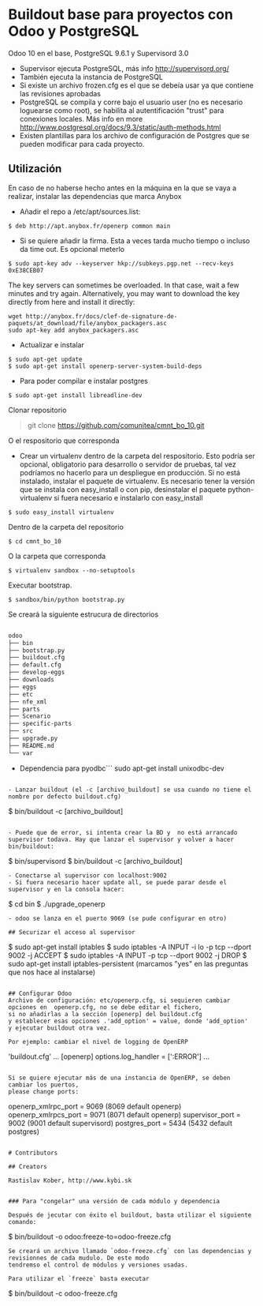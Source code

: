 # Buildout base para proyectos con Odoo y PostgreSQL
Odoo 10 en el base, PostgreSQL 9.6.1 y Supervisord 3.0
- Supervisor ejecuta PostgreSQL, más info http://supervisord.org/
- También ejecuta la instancia de PostgreSQL
- Si existe  un archivo frozen.cfg es el que se debeía usar ya que contiene las revisiones aprobadas
- PostgreSQL se compila y corre bajo el usuario user (no es necesario loguearse como root), se habilita al autentificación "trust" para conexiones locales. Más info en more http://www.postgresql.org/docs/9.3/static/auth-methods.html
- Existen plantillas para los archivo de configuración de Postgres que se pueden modificar para cada proyecto.


## Utilización
En caso de no haberse hecho antes en la máquina en la que se vaya a realizar, instalar las dependencias que marca Anybox
- Añadir el repo a /etc/apt/sources.list:
```
$ deb http://apt.anybox.fr/openerp common main
```
- Si se quiere añadir la firma. Esta a veces tarda mucho tiempo o incluso da time out. Es opcional meterlo
```
$ sudo apt-key adv --keyserver hkp://subkeys.pgp.net --recv-keys 0xE38CEB07
```
The key servers can sometimes be overloaded. In that case, wait a few minutes and try again. Alternatively, you may want to download the key directly from here and install it directly:
```
wget http://anybox.fr/docs/clef-de-signature-de-paquets/at_download/file/anybox_packagers.asc
sudo apt-key add anybox_packagers.asc
```
- Actualizar e instalar
```
$ sudo apt-get update
$ sudo apt-get install openerp-server-system-build-deps
```
- Para poder compilar e instalar postgres
```
$ sudo apt-get install libreadline-dev
```

Clonar repositorio
> git clone https://github.com/comunitea/cmnt_bo_10.git

O el respositorio que corresponda 


- Crear un virtualenv dentro de la carpeta del respositorio. Esto podría ser opcional, obligatorio para desarrollo o servidor de pruebas, tal vez podríamos no hacerlo para un despliegue en producción. Si no está instalado, instalar el paquete de virtualenv. Es necesario tener la versión que se instala con easy_install o con pip, desinstalar el paquete python-virtualenv si fuera necesario e instalarlo con easy_install
```
$ sudo easy_install virtualenv
```

Dentro de la carpeta del repositorio
```
$ cd cmnt_bo_10
```
O la carpeta que corresponda
```
$ virtualenv sandbox --no-setuptools
```
Executar bootstrap. 
```
$ sandbox/bin/python bootstrap.py
```
Se creará la siguiente estrucura de directorios 

```bash

odoo
├── bin
├── bootstrap.py
├── buildout.cfg
├── default.cfg
├── develop-eggs
├── downloads
├── eggs
├── etc
├── nfe_xml
├── parts
├── Scenario
├── specific-parts
├── src
├── upgrade.py
├── README.md
└── var

```
- Dependencia para pyodbc```
 sudo apt-get install unixodbc-dev
 ```

- Lanzar buildout (el -c [archivo_buildout] se usa cuando no tiene el nombre por defecto buildout.cfg)
```
 $ bin/buildout -c [archivo_buildout]
 ```

- Puede que de error, si intenta crear la BD y  no está arrancado supervisor todava. Hay que lanzar el supervisor y volver a hacer bin/buildout:
```
$ bin/supervisord
$ bin/buildout -c [archivo_buildout]
```
- Conectarse al supervisor con localhost:9002 
- Si fuera necesario hacer update all, se puede parar desde el supervisor y en la consola hacer:
```
$ cd bin
$ ./upgrade_openerp
```
- odoo se lanza en el puerto 9069 (se pude configurar en otro)

## Securizar el acceso al supervisor
```
$ sudo apt-get install iptables
$ sudo iptables -A INPUT -i lo -p tcp --dport 9002 -j ACCEPT
$ sudo iptables -A INPUT -p tcp --dport 9002 -j DROP
$ sudo apt-get install iptables-persistent (marcamos "yes" en las preguntas que nos hace al instalarse)
```

## Configurar Odoo
Archivo de configuración: etc/openerp.cfg, si sequieren cambiar opciones en  openerp.cfg, no se debe editar el fichero,
si no añadirlas a la sección [openerp] del buildout.cfg
y establecer esas opciones .'add_option' = value, donde 'add_option'  y ejecutar buildout otra vez.

Por ejemplo: cambiar el nivel de logging de OpenERP
```
'buildout.cfg'
...
[openerp]
options.log_handler = [':ERROR']
...
```

Si se quiere ejecutar más de una instancia de OpenERP, se deben cambiar los puertos,
please change ports:
```
openerp_xmlrpc_port = 9069  (8069 default openerp)
openerp_xmlrpcs_port = 9071 (8071 default openerp)
supervisor_port = 9002      (9001 default supervisord)
postgres_port = 5434        (5432 default postgres)
```

# Contributors

## Creators

Rastislav Kober, http://www.kybi.sk


### Para "congelar" una versión de cada módulo y dependencia

Después de jecutar con éxito el buildout, basta utilizar el siguiente comando:
```
$ bin/buildout -o odoo:freeze-to=odoo-freeze.cfg 
```
Se creará un archivo llamado `odoo-freeze.cfg` con las dependencias y revisionnes de cada mudulo. De este modo
tendremso el control de módulos y versiones usadas.

Para utilizar el `freeze` basta executar
```
$ bin/buildout -c odoo-freeze.cfg 
```

